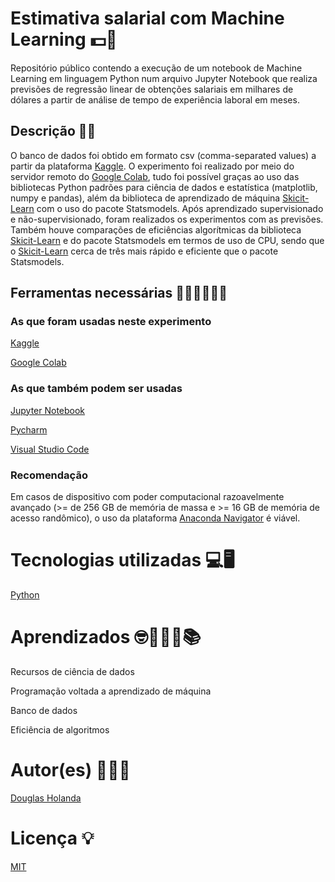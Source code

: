 # Estimativa salarial com Machine Learning 💵🤖

Repositório público contendo a execução de um notebook de Machine Learning em linguagem Python num arquivo Jupyter Notebook que realiza previsões de regressão linear de obtenções salariais em milhares de dólares a partir de análise de tempo de experiência laboral em meses.

## Descrição 📄📃

O banco de dados foi obtido em formato csv (comma-separated values) a partir da plataforma [Kaggle](https://www.kaggle.com/). O experimento foi realizado por meio do servidor remoto do [Google Colab](https://colab.research.google.com/), tudo foi possível graças ao uso das bibliotecas Python padrões para ciência de dados e estatística (matplotlib, numpy e pandas), além da biblioteca de aprendizado de máquina [Skicit-Learn](https://scikit-learn.org/stable/index.html) com o uso do pacote Statsmodels. Após aprendizado supervisionado e não-supervisionado, foram realizados os experimentos com as previsões. Também houve comparações de eficiências algorítmicas da biblioteca [Skicit-Learn](https://scikit-learn.org/stable/index.html) e do pacote Statsmodels em termos de uso de CPU, sendo que o [Skicit-Learn](https://scikit-learn.org/stable/index.html) cerca de três mais rápido e eficiente que o pacote Statsmodels.

## Ferramentas necessárias 👨🏽‍💻👨🏽‍🔧

### As que foram usadas neste experimento

[Kaggle](https://www.kaggle.com/)

[Google Colab](https://colab.research.google.com/)

### As que também podem ser usadas

[Jupyter Notebook](https://jupyter.org/)

[Pycharm](https://www.jetbrains.com/pycharm/promo/?msclkid=c76d142f8979172077ce71b607e9e036&utm_source=bing&utm_medium=cpc&utm_campaign=AMER_en_BR_PyCharm_Branded&utm_term=pycharm&utm_content=pycharm)

[Visual Studio Code](https://code.visualstudio.com/Download)

### Recomendação 

Em casos de dispositivo com poder computacional razoavelmente avançado (>= de 256 GB de memória de massa e >= 16 GB de memória de acesso randômico), o uso da plataforma [Anaconda Navigator](https://www.anaconda.com/) é viável.

# Tecnologias utilizadas 💻🖥️

[Python](https://www.python.org/)

# Aprendizados 🤓👨🏽‍🎓📚

Recursos de ciência de dados

Programação voltada a aprendizado de máquina

Banco de dados

Eficiência de algoritmos


# Autor(es) 👨🏽‍🎓

[Douglas Holanda](https://github.com/Doug16Yanc)

# Licença 💡

[MIT]()
